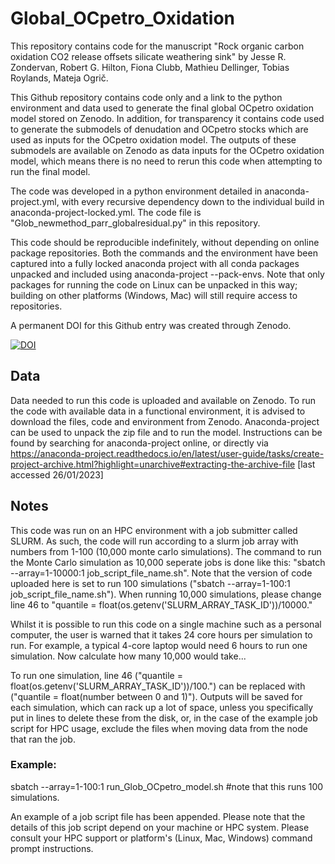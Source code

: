 # Global_OCpetro_Oxidation

This repository contains code for the manuscript "Rock organic carbon oxidation CO2 release offsets silicate weathering sink" by Jesse R. Zondervan, Robert G. Hilton, Fiona Clubb, Mathieu Dellinger, Tobias Roylands, Mateja Ogrič.

This Github repository contains code only and a link to the python environment and data used to generate the final global OCpetro oxidation model stored on Zenodo. In addition, for transparency it contains code used to generate the submodels of denudation and OCpetro stocks which are used as inputs for the OCpetro oxidation model. The outputs of these submodels are available on Zenodo as data inputs for the OCpetro oxidation model, which means there is no need to rerun this code when attempting to run the final model.

The code was developed in a python environment detailed in anaconda-project.yml, with every recursive dependency down to the individual build in anaconda-project-locked.yml. The code file is "Glob_newmethod_parr_globalresidual.py" in this repository.

This code should be reproducible indefinitely, without depending on online package repositories. Both the commands and the environment have been captured into a fully locked anaconda project with all conda packages unpacked and included using anaconda-project --pack-envs. Note that only packages for running the code on Linux can be unpacked in this way; building on other platforms (Windows, Mac) will still require access to repositories.

A permanent DOI for this Github entry was created through Zenodo.

[![DOI](https://zenodo.org/badge/592910202.svg)](https://zenodo.org/badge/latestdoi/592910202)

## Data
Data needed to run this code is uploaded and available on Zenodo. To run the code with available data in a functional environment, it is advised to download the files, code and environment from Zenodo. Anaconda-project can be used to unpack the zip file and to run the model. Instructions can be found by searching for anaconda-project online, or directly via https://anaconda-project.readthedocs.io/en/latest/user-guide/tasks/create-project-archive.html?highlight=unarchive#extracting-the-archive-file [last accessed 26/01/2023]

## Notes
This code was run on an HPC environment with a job submitter called SLURM. As such, the code will run according to a slurm job array with numbers from 1-100 (10,000 monte carlo simulations). The command to run the Monte Carlo simulation as 10,000 seperate jobs is done like this: "sbatch --array=1-10000:1 job_script_file_name.sh". Note that the version of code uploaded here is set to run 100 simulations ("sbatch --array=1-100:1 job_script_file_name.sh"). When running 10,000 simulations, please change line 46 to "quantile = float(os.getenv('SLURM_ARRAY_TASK_ID'))/10000."

Whilst it is possible to run this code on a single machine such as a personal computer, the user is warned that it takes 24 core hours per simulation to run. For example, a typical 4-core laptop would need 6 hours to run one simulation. Now calculate how many 10,000 would take...

To run one simulation, line 46 ("quantile = float(os.getenv('SLURM_ARRAY_TASK_ID'))/100.") can be replaced with ("quantile = float(number between 0 and 1)"). Outputs will be saved for each simulation, which can rack up a lot of space, unless you specifically put in lines to delete these from the disk, or, in the case of the example job script for HPC usage, exclude the files when moving data from the node that ran the job.

### Example:

sbatch --array=1-100:1 run_Glob_OCpetro_model.sh    #note that this runs 100 simulations.

An example of a job script file has been appended. Please note that the details of this job script depend on your machine or HPC system. Please consult your HPC support or platform's (Linux, Mac, Windows) command prompt instructions.
